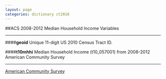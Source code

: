 ```yaml
---
layout: page
categories: dictionary ct2010
---
```


##ACS 2008-2012 Median Household Income Variables

---

####**geoid**
Unique 11-digit US 2010 Census Tract ID.


####**t10mhhi**
Median Household Income (t10_057001) from 2008-2012 American Community Survey

---
[American Community Survey](http://www.census.gov/acs/www/)